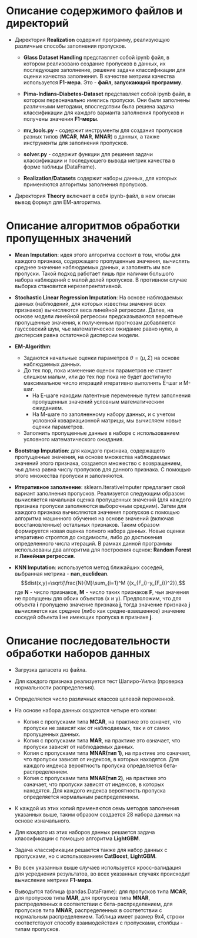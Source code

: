 # Описание содержимого файлов и директорий

* Директория **Realization** содержит программу, реализующую различные способы заполнения пропусков.
	* **Glass Dataset Handling** представляет собой ipynb файл, в котором реализовано создание пропусков в данных, их последующее заполнение, решение задачи классификации для оценки качества заполнения. В качестве метрики качества используется **F1-мера**. Это - **файл, запускающий программу**.
    * **Pima-Indians-Diabetes-Dataset** представляет собой ipynb файл, в котором первоначально имелись пропуски. Они были заполнены различными методами, впоследствии была решена задача классификации для каждого варианта заполнения пропусков и получены значения  **F1-меры**.

	* **mv_tools.py** - содержит инструменты для создания пропусков разных типов (**MCAR**, **MAR**, **MNAR**) в данных, а также инструменты для заполнения пропусков.

	* **solver.py** - содержит функции для решения задачи классификации и последующего вывода метрик качества в форме таблицы (DataFrame).

	* **Realization/Datasets** содержит наборы данных, для которых применяются алгоритмы заполнения пропусков. 

* Директория **Theory** включает в себя ipynb-файл, в нем описан вывод формул для ЕМ-алгоритма.

# Описание алгоритмов обработки пропущенных значений

* **Mean Imputation**: идея этого алгоритма состоит в том, чтобы для каждого признака, содержащего пропущенные значения, вычислять среднее значение наблюдаемых данных, и заполнять им все пропуски. Такой подход работает лишь при наличии большого набора наблюдений с малой долей пропусков. В противном случае выборка становится нерезепрентативной.

* **Stochastic Linear Regression Imputation**: На основе наблюдаемых данных (наблюдений, для которых известны значения всех признаков) вычисляются веса линейной регрессии. Далее, на основе модели линейной регрессии предсказываются вероятные пропущенные значения, к полученным прогнозам добавляется гауссовский шум, чье математическое ожидание равно нулю, а дисперсия равна остаточной дисперсии модели.

* **EM-Algorithm**:
	* Задаются начальные оценки параметров $\theta=(\mu, \Sigma)$ на основе наблюдаемых данных.
	* До тех пор, пока изменение оценок параметров не станет слишком малым, или до тех пор пока не будет достигнуто максимальное число итераций итеративно выполнять E-шаг и M-шаг.
		* На Е-шаге находим латентные переменные путем заполнения пропущенных значений условным математическим ожиданием. 
		* На М-шаге по заполненному набору данных, и с учетом условной ковариационной матрицы, мы вычисляем новые оценки параметров.
	* Заполнить пропущенные данные в наборе с использованием условного математического ожидания.

	
* **Bootstrap Imputation**: для каждого признака, содержащего пропущенные значения, на основе множества наблюдаемых значений этого признака, создается множество с возвращением, чья длина равна числу пропусков для данного признака. С помощью этого множества пропуски и заполняются.

* **Итеративное заполнение**: sklearn.IterativeImputer предлагает свой вариант заполнения пропусков. Реализуется следующим образом: вычисляется начальная оценка пропущенных значений (для каждого признака пропуски заполняются выборочным средним). Затем для каждого признака вычисляются значения пропусков с помощью алгоритма машинного обучения на основе значений (включая восстановленные) остальных признаков. Таким образом формируется новая оценка полного набора данных.
Новые оценки итеративно строятся до сходимости, либо до достижения определенного числа итераций. В рамках данной программы использованы два алгоритма для построения оценок: **Random Forest** и **Линейная регрессия**.
    

* **KNN Imputation**: используется метод ближайших соседей, выбранная метрика - **nan_euclidean**. $$dist(x,y)=\sqrt{\frac{N}{M}\sum_{i=1}^M {(x_{F_i}-y_{F_i})^2}},$$ где **N** - число признаков, **M** - число таких признаков **F**, чьи значения не пропущены для обоих объектов (x и y). Предположим, что для объекта **i** пропущено значение признака **j**, тогда значение признака **j** вычисляется как среднее (либо как средне-взвешенное) значение соседей объекта **i** не имеющих пропуска в признаке **j**.

# Описание последовательности обработки наборов данных

* Загрузка датасета из файла.

* Для каждого признака реализуется тест Шапиро-Уилка (проверка нормальности распределения).

* Определяется число различных классов целевой переменной.

* На основе набора данных создаются четыре его копии:
	* Копия с пропусками типа **MCAR**, на практике это означет, что пропуски не зависят как от наблюдаемых, так и от самих пропущенных данных.
	* Копия с пропусками типа **MAR**, на практике это означает, что пропуски зависят от наблюдаемых данных.
	* Копия с пропусками типа **MNAR(тип 1)**, на практике это означает, что пропуски зависят от индексов, в которых находятся. Для каждого индекса вероятность пропуска определяется бета-распределением.
	* Копия с пропусками типа **MNAR(тип 2)**, на практике это означает, что пропуски зависят от индексов, в которых находятся. Для каждого индекса вероятность пропуска определяется нормальным распределением.

* К каждой из этих копий применяются семь методов заполнения указанных выше, таким образом создается 28 набора данных на основе изначального.

* Для каждого из этих наборов данных решается задача классификации с помощью алгоритма **LightGBM**.

* Задача классификации решается также для набор данных с пропусками, но с использованием **CatBoost**, **LightGBM**.

* Во всех указанных выше случаев используется кросс-валидация для усреднения результатов, во всех указанных случаях происходит вычисление метрики **F1-мера**.

* Выводытся таблица (pandas.DataFrame): для пропусков типа **MCAR**, для пропусков типа **MAR**, для пропусков типа **MNAR**, распределенных в соответствии с бета-распределением, для пропусков типа **MNAR**, распределенных в соответствии с нормальным распределением. Таблица имеет размер 9x4, строки соответствуют способу взаимодействия с пропусками, столбцы - типам пропусков.